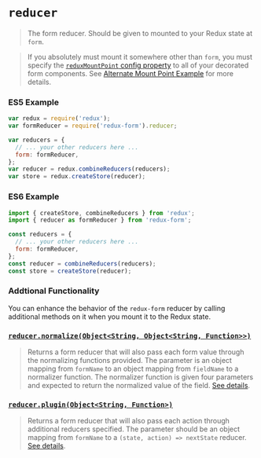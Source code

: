 # `reducer`

> The form reducer. Should be given to mounted to your Redux state at `form`.

> If you absolutely must mount it somewhere other than `form`, you must specify the
> [`reduxMountPoint` config property](ReduxForm.md) to all of your decorated form components.
> See [Alternate Mount Point Example](../../examples/alternate-mount-point) for more details.

### ES5 Example

```javascript
var redux = require('redux');
var formReducer = require('redux-form').reducer;

var reducers = {
  // ... your other reducers here ...
  form: formReducer,
};
var reducer = redux.combineReducers(reducers);
var store = redux.createStore(reducer);
```

### ES6 Example

```javascript
import { createStore, combineReducers } from 'redux';
import { reducer as formReducer } from 'redux-form';

const reducers = {
  // ... your other reducers here ...
  form: formReducer,
};
const reducer = combineReducers(reducers);
const store = createStore(reducer);
```

### Addtional Functionality

You can enhance the behavior of the `redux-form` reducer by calling additional methods on it when you mount it to
the Redux state.

### [`reducer.normalize(Object<String, Object<String, Function>>)`](ReducerNormalize.md)

> Returns a form reducer that will also pass each form value through the normalizing functions provided. The
> parameter is an object mapping from `formName` to an object mapping from `fieldName` to a normalizer function. The
> normalizer function is given four parameters and expected to return the normalized value of the field.
> [See details](ReducerNormalize.md).

### [`reducer.plugin(Object<String, Function>)`](ReducerPlugin.md)

> Returns a form reducer that will also pass each action through additional reducers specified. The parameter should
> be an object mapping from `formName` to a `(state, action) => nextState` reducer.
> [See details](ReducerPlugin.md).
